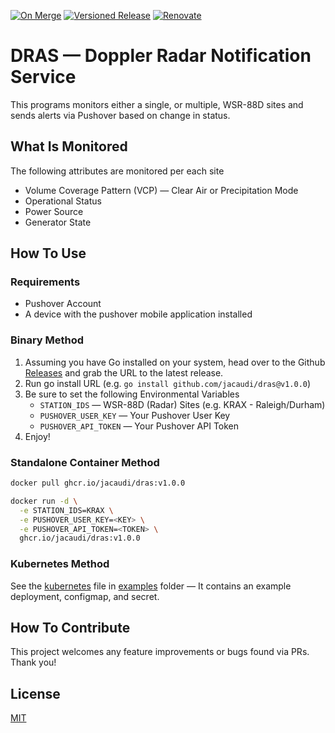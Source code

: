[![On Merge](https://github.com/jacaudi/dras/actions/workflows/on-merge.yml/badge.svg)](https://github.com/jacaudi/dras/actions/workflows/on-merge.yml) [![Versioned Release](https://github.com/jacaudi/dras/actions/workflows/on-release.yml/badge.svg)](https://github.com/jacaudi/dras/actions/workflows/on-release.yml) [![Renovate](https://github.com/jacaudi/dras/actions/workflows/renovate.yaml/badge.svg)](https://github.com/jacaudi/dras/actions/workflows/renovate.yaml)

# DRAS — Doppler Radar Notification Service

 This programs monitors either a single, or multiple, WSR-88D sites and sends alerts via Pushover based on change in status.

## What Is Monitored

 The following attributes are monitored per each site

- Volume Coverage Pattern (VCP) — Clear Air or Precipitation Mode
- Operational Status
- Power Source
- Generator State

## How To Use

### Requirements

- Pushover Account
- A device with the pushover mobile application installed

### Binary Method

 1. Assuming you have Go installed on your system, head over to the Github [Releases](https://github.com/jacaudi/dras/releases) and grab the URL to the latest release.
 2. Run go install URL (e.g. `go install github.com/jacaudi/dras@v1.0.0`)
 3. Be sure to set the following Environmental Variables
    - `STATION_IDS` — WSR-88D (Radar) Sites (e.g. KRAX - Raleigh/Durham)
    - `PUSHOVER_USER_KEY` — Your Pushover User Key
    - `PUSHOVER_API_TOKEN` — Your Pushover API Token
 4. Enjoy!

### Standalone Container Method

```bash
docker pull ghcr.io/jacaudi/dras:v1.0.0

docker run -d \
  -e STATION_IDS=KRAX \
  -e PUSHOVER_USER_KEY=<KEY> \
  -e PUSHOVER_API_TOKEN=<TOKEN> \
  ghcr.io/jacaudi/dras:v1.0.0
```

### Kubernetes Method

 See the [kubernetes](examples/kubernetes.yaml) file in [examples](examples) folder — It contains an example deployment, configmap, and secret.

## How To Contribute

This project welcomes any feature improvements or bugs found via PRs. Thank you!

## License

[MIT](LICENSE)
